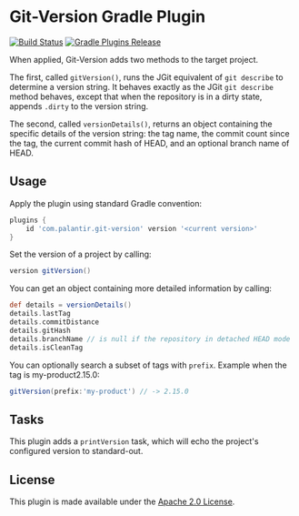 Git-Version Gradle Plugin
=========================
[![Build Status](https://circleci.com/gh/palantir/gradle-git-version.svg?style=shield)](https://circleci.com/gh/palantir/gradle-git-version)
[![Gradle Plugins Release](https://img.shields.io/github/release/palantir/gradle-git-version.svg)](https://plugins.gradle.org/plugin/com.palantir.git-version)

When applied, Git-Version adds two methods to the target project.

The first, called `gitVersion()`, runs the JGit equivalent of `git describe` to determine a version string.
It behaves exactly as the JGit `git describe` method behaves, except that when the repository is in a dirty
state, appends `.dirty` to the version string.

The second, called `versionDetails()`, returns an object containing the specific details of the version string:
the tag name, the commit count since the tag, the current commit hash of HEAD, and an optional branch name of HEAD.

Usage
-----
Apply the plugin using standard Gradle convention:

```groovy
plugins {
    id 'com.palantir.git-version' version '<current version>'
}
```

Set the version of a project by calling:

```groovy
version gitVersion()
```

You can get an object containing more detailed information by calling:

```groovy
def details = versionDetails()
details.lastTag
details.commitDistance
details.gitHash
details.branchName // is null if the repository in detached HEAD mode
details.isCleanTag
```

You can optionally search a subset of tags with `prefix`. Example when the tag is my-product2.15.0:

```groovy
gitVersion(prefix:'my-product') // -> 2.15.0
```

Tasks
-----
This plugin adds a `printVersion` task, which will echo the project's configured version
to standard-out.

License
-------
This plugin is made available under the [Apache 2.0 License](http://www.apache.org/licenses/LICENSE-2.0).
